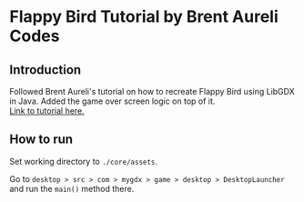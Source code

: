 # Flappy Bird Tutorial by Brent Aureli Codes

## Introduction
Followed Brent Aureli's tutorial on how to recreate Flappy Bird using LibGDX in Java. Added the game over screen logic on top of it.
<br>
[Link to tutorial here.](https://www.youtube.com/watch?v=rzBVTPaUUDg&list=PLZm85UZQLd2TPXpUJfDEdWTSgszionbJy&index=1&ab_channel=BrentAureliCodes)

## How to run
Set working directory to `./core/assets`. 

Go to `desktop > src > com > mygdx > game > desktop > DesktopLauncher`
and run the `main()` method there.

## 
